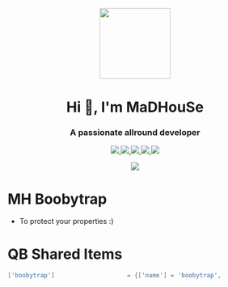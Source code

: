 <p align="center">
    <img width="140" src="https://icons.iconarchive.com/icons/iconarchive/red-orb-alphabet/128/Letter-M-icon.png" />  
    <h1 align="center">Hi 👋, I'm MaDHouSe</h1>
    <h3 align="center">A passionate allround developer </h3>    
</p>

<p align="center">
  <a href="https://github.com/MaDHouSe79/mh-boobytrap/issues">
    <img src="https://img.shields.io/github/issues/MaDHouSe79/mh-boobytrap"/> 
  </a>
  <a href="https://github.com/MaDHouSe79/mh-boobytrap/watchers">
    <img src="https://img.shields.io/github/watchers/MaDHouSe79/mh-boobytrap"/> 
  </a> 
  <a href="https://github.com/MaDHouSe79/mh-boobytrap/network/members">
    <img src="https://img.shields.io/github/forks/MaDHouSe79/mh-boobytrap"/> 
  </a>  
  <a href="https://github.com/MaDHouSe79/mh-boobytrap/stargazers">
    <img src="https://img.shields.io/github/stars/MaDHouSe79/mh-boobytrap?color=white"/> 
  </a>
  <a href="https://github.com/MaDHouSe79/mh-boobytrap/blob/main/LICENSE">
    <img src="https://img.shields.io/github/license/MaDHouSe79/mh-boobytrap?color=black"/> 
  </a>      
</p>

<p align="center">
  <img alig src="https://github-profile-trophy.vercel.app/?username=MaDHouSe79&margin-w=15&column=6" />
</p>

# MH Boobytrap
- To protect your properties :)

# QB Shared Items
```lua
['boobytrap'] 		 			 = {['name'] = 'boobytrap', 					['label'] = 'Boobytrap', 				['weight'] = 3000, 		['type'] = 'item', 		['image'] = 'boobytrap.png', 			['unique'] = true, 		['useable'] = true, 	['shouldClose'] = true,	   ['combinable'] = nil,   ['description'] = 'A boobytrap landmine'},
```

